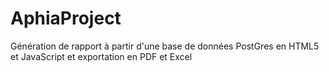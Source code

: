 # AphiaProject
Génération de rapport à partir d'une base de données PostGres en HTML5 et JavaScript et exportation en PDF et Excel
